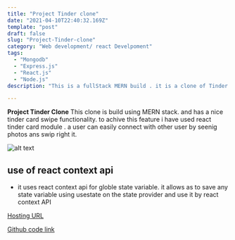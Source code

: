 ```yaml
---
title: "Project Tinder clone"
date: "2021-04-10T22:40:32.169Z"
template: "post"
draft: false
slug: "Project-Tinder-clone"
category: "Web development/ react Develpoment"
tags:
  - "Mongodb"
  - "Express.js"
  - "React.js"
  - "Node.js"
description: "This is a fullStack MERN build . it is a clone of Tinder web app . this clone is uses Node js and express js for backend mongodb as databse and react as frontend."

---
```


**Project Tinder Clone** This clone is build using MERN stack. and has a nice tinder card swipe functionality. to achive this feature i have used react tinder card module . a user can easily connect with other user by seenig photos ans swip right it. 


![alt text](https://user-images.githubusercontent.com/47470634/116733633-f5312b80-aa09-11eb-8ae6-dba1693ef858.PNG)


## use of react context api

+ it uses react context api for globle state variable. it allows as to save any state variable using usestate on the state provider and use it by react context API


<a href="https://tinder-clone-3d77a.web.app/" target="_blank">Hosting URL</a>

<a href="https://github.com/vinaysolanki535/tinderClone" target="_blank">Github code link</a>
